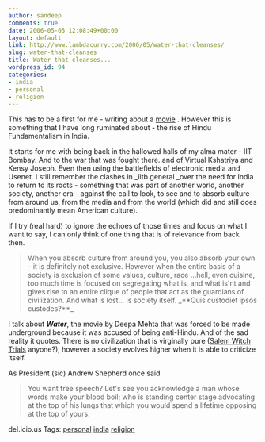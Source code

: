 ```yaml
---
author: sandeep
comments: true
date: 2006-05-05 12:08:49+00:00
layout: default
link: http://www.lambdacurry.com/2006/05/water-that-cleanses/
slug: water-that-cleanses
title: Water that cleanses...
wordpress_id: 94
categories:
- india
- personal
- religion
---
```


This has to be a first for me - writing about a [movie](http://www.cbc.ca/arts/film/water.html) . However this is something that I have long ruminated about - the rise of Hindu Fundamentalism in India.

It starts for me with being back in the hallowed halls of my alma mater - IIT Bombay. And to the war that was fought there..and of Virtual Kshatriya and Kensy Joseph. Even then using the battlefields of electronic media and Usenet. I still remember the clashes in _iitb.general _over the need for India to return to its roots - something that was part of another world, another society, another era - against the call to look, to see and to absorb culture from around us, from the media and from the world (which did and still does predominantly mean American culture).

If I try (real hard) to ignore the echoes of those times and focus on what I want to say, I can only think of one thing that is of relevance from back then.


<blockquote>When you absorb culture from around you, you also absorb your own - it is definitely not exclusive. However when the entire basis of a society is exclusion of some values, culture, race ...hell, even cuisine, too much time is focused on segregating what is, and what is'nt and gives rise to an entire clique of people that act as the guardians of civilization. And what is lost... is society itself.
_**Quis custodiet ipsos custodes?**_</blockquote>


I talk about _**Water**_, the movie by Deepa Mehta that was forced to be made underground because it was accused of being anti-Hindu. And of the sad reality it quotes. There is no civilization that is virginally pure ([Salem Witch Trials](http://en.wikipedia.org/wiki/Salem_witch_trials) anyone?), however a society evolves higher when it is able to criticize itself.

As President (sic) Andrew Shepherd once said


<blockquote>You want free speech? Let's see you acknowledge a man whose words make your blood boil; who is standing center stage advocating at the top of his lungs that which you would spend a lifetime opposing at the top of yours.</blockquote>


del.icio.us Tags: [personal](http://del.icio.us/sss8ue/personal) [india](http://del.icio.us/sss8ue/india) [religion](http://del.icio.us/sss8ue/religion)
